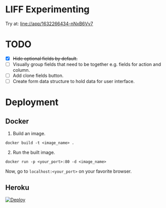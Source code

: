 # LIFF Experimenting

Try at: [line://app/1632266434-nNxB6Vv7](line://app/1632266434-nNxB6Vv7)

# TODO

- [x] ~~Hide optional fields by default.~~
- [ ] Visually group fields that need to be together e.g. fields for action and column.
- [ ] Add clone fields button.
- [ ] Create form data structure to hold data for user interface.

# Deployment

## Docker

1. Build an image.

```
docker build -t <image_name> .
```

2. Run the built image.

```
docker run -p <your_port>:80 -d <image_name>
```

Now, go to `localhost:<your_port>` on your favorite browser.

## Heroku

[![Deploy](https://www.herokucdn.com/deploy/button.svg)](https://heroku.com/deploy?template=https://github.com/nawawishkid/liff-experimenting)

